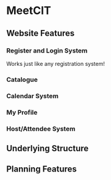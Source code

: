 # MeetCIT

## Website Features

### Register and Login System

Works just like any registration system! 

### Catalogue



### Calendar System

### My Profile

### Host/Attendee System



## Underlying Structure



## Planning Features

